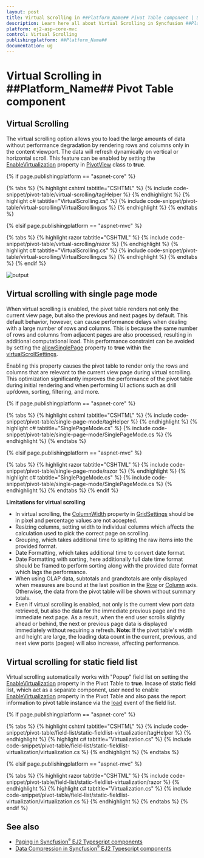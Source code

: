```yaml
---
layout: post
title: Virtual Scrolling in ##Platform_Name## Pivot Table component | Syncfusion
description: Learn here all about Virtual Scrolling in Syncfusion ##Platform_Name## Pivot Table component of Syncfusion Essential JS 2 and more.
platform: ej2-asp-core-mvc
control: Virtual Scrolling
publishingplatform: ##Platform_Name##
documentation: ug
---
```


<!-- markdownlint-disable MD036 -->

# Virtual Scrolling in ##Platform_Name## Pivot Table component

## Virtual Scrolling

The virtual scrolling option allows you to load the large amounts of data without performance degradation by rendering rows and columns only in the content viewport. The data will refresh dynamically on vertical or horizontal scroll. This feature can be enabled by setting the [EnableVirtualization](https://help.syncfusion.com/cr/aspnetcore-js2/Syncfusion.EJ2.PivotView.PivotView.html#Syncfusion_EJ2_PivotView_PivotView_EnableVirtualization) property in [PivotView](https://help.syncfusion.com/cr/aspnetmvc-js2/Syncfusion.EJ2.PivotView.PivotView.html) class to **true**.

{% if page.publishingplatform == "aspnet-core" %}

{% tabs %}
{% highlight cshtml tabtitle="CSHTML" %}
{% include code-snippet/pivot-table/virtual-scrolling/tagHelper %}
{% endhighlight %}
{% highlight c# tabtitle="VirtualScrolling.cs" %}
{% include code-snippet/pivot-table/virtual-scrolling/VirtualScrolling.cs %}
{% endhighlight %}
{% endtabs %}

{% elsif page.publishingplatform == "aspnet-mvc" %}

{% tabs %}
{% highlight razor tabtitle="CSHTML" %}
{% include code-snippet/pivot-table/virtual-scrolling/razor %}
{% endhighlight %}
{% highlight c# tabtitle="VirtualScrolling.cs" %}
{% include code-snippet/pivot-table/virtual-scrolling/VirtualScrolling.cs %}
{% endhighlight %}
{% endtabs %}
{% endif %}

![output](images/virtualscrolling.png)

## Virtual scrolling with single page mode

When virtual scrolling is enabled, the pivot table renders not only the current view page, but also the previous and next pages by default. This default behavior, however, can cause performance delays when dealing with a large number of rows and columns. This is because the same number of rows and columns from adjacent pages are also processed, resulting in additional computational load. This performance constraint can be avoided by setting the [allowSinglePage](https://help.syncfusion.com/cr/aspnetmvc-js2/Syncfusion.EJ2.PivotView.PivotViewVirtualScrollSettingsBuilder.html#Syncfusion_EJ2_PivotView_PivotViewVirtualScrollSettingsBuilder_AllowSinglePage_System_Boolean_) property to **true** within the [virtualScrollSettings](https://help.syncfusion.com/cr/aspnetmvc-js2/Syncfusion.EJ2.PivotView.PivotViewVirtualScrollSettings.html).

Enabling this property causes the pivot table to render only the rows and columns that are relevant to the current view page during virtual scrolling. This optimization significantly improves the performance of the pivot table during initial rendering and when performing UI actions such as drill up/down, sorting, filtering, and more.

{% if page.publishingplatform == "aspnet-core" %}

{% tabs %}
{% highlight cshtml tabtitle="CSHTML" %}
{% include code-snippet/pivot-table/single-page-mode/tagHelper %}
{% endhighlight %}
{% highlight c# tabtitle="SinglePageMode.cs" %}
{% include code-snippet/pivot-table/single-page-mode/SinglePageMode.cs %}
{% endhighlight %}
{% endtabs %}

{% elsif page.publishingplatform == "aspnet-mvc" %}

{% tabs %}
{% highlight razor tabtitle="CSHTML" %}
{% include code-snippet/pivot-table/single-page-mode/razor %}
{% endhighlight %}
{% highlight c# tabtitle="SinglePageMode.cs" %}
{% include code-snippet/pivot-table/single-page-mode/SinglePageMode.cs %}
{% endhighlight %}
{% endtabs %}
{% endif %}

**Limitations for virtual scrolling**

* In virtual scrolling, the [ColumnWidth](https://help.syncfusion.com/cr/aspnetcore-js2/Syncfusion.EJ2.PivotView.PivotViewGridSettings.html#Syncfusion_EJ2_PivotView_PivotViewGridSettings_ColumnWidth) property in [GridSettings](https://help.syncfusion.com/cr/aspnetmvc-js2/Syncfusion.EJ2.PivotView.PivotViewGridSettings.html) should be in pixel and percentage values are not accepted.
* Resizing columns, setting width to individual columns which affects the calculation used to pick the correct page on scrolling.
* Grouping, which takes additional time to splitting the raw items into the provided format.
* Date Formatting, which takes additional time to convert date format.
* Date Formatting with sorting, here additionally full date time format should be framed to perform sorting along with the provided date format which lags the performance.
* When using OLAP data, subtotals and grandtotals are only displayed when measures are bound at the last position in the [Row](https://help.syncfusion.com/cr/aspnetmvc-js2/Syncfusion.EJ2.PivotView.PivotViewRow.html) or [Column](https://help.syncfusion.com/cr/aspnetmvc-js2/Syncfusion.EJ2.PivotView.ColumnsDataSourceSettings.html) axis. Otherwise, the data from the pivot table will be shown without summary totals.
* Even if virtual scrolling is enabled, not only is the current view port data retrieved, but also the data for the immediate previous page and the immediate next page. As a result, when the end user scrolls slightly ahead or behind, the next or previous page data is displayed immediately without requiring a refresh. **Note:** If the pivot table's width and height are large, the loading data count in the current, previous, and next view ports (pages) will also increase, affecting performance.

## Virtual scrolling for static field list

Virtual scrolling automatically works with "Popup" field list on setting the [EnableVirtualization](https://help.syncfusion.com/cr/aspnetmvc-js2/Syncfusion.EJ2.PivotView.PivotView.html#Syncfusion_EJ2_PivotView_PivotView_EnableVirtualization) property in the Pivot Table to **true**. Incase of static field list, which act as a separate component, user need to enable [EnableVirtualization](https://help.syncfusion.com/cr/aspnetmvc-js2/Syncfusion.EJ2.PivotView.PivotView.html#Syncfusion_EJ2_PivotView_PivotView_EnableVirtualization) property in the Pivot Table and also pass the report information to pivot table instance via the [load](https://ej2.syncfusion.com/documentation/common/api-l10n.html#load) event of the field list.

{% if page.publishingplatform == "aspnet-core" %}

{% tabs %}
{% highlight cshtml tabtitle="CSHTML" %}
{% include code-snippet/pivot-table/field-list/static-fieldlist-virtualization/tagHelper %}
{% endhighlight %}
{% highlight c# tabtitle="Virtualization.cs" %}
{% include code-snippet/pivot-table/field-list/static-fieldlist-virtualization/virtualization.cs %}
{% endhighlight %}
{% endtabs %}

{% elsif page.publishingplatform == "aspnet-mvc" %}

{% tabs %}
{% highlight razor tabtitle="CSHTML" %}
{% include code-snippet/pivot-table/field-list/static-fieldlist-virtualization/razor %}
{% endhighlight %}
{% highlight c# tabtitle="Virtualization.cs" %}
{% include code-snippet/pivot-table/field-list/static-fieldlist-virtualization/virtualization.cs %}
{% endhighlight %}
{% endtabs %}
{% endif %}

## See also

* [Paging in Syncfusion<sup style="font-size:70%">&reg;</sup> EJ2 Typescript components](./paging)
* [Data Compression in Syncfusion<sup style="font-size:70%">&reg;</sup> EJ2 Typescript components](./data-compression)